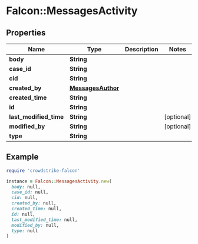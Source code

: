 # Falcon::MessagesActivity

## Properties

| Name | Type | Description | Notes |
| ---- | ---- | ----------- | ----- |
| **body** | **String** |  |  |
| **case_id** | **String** |  |  |
| **cid** | **String** |  |  |
| **created_by** | [**MessagesAuthor**](MessagesAuthor.md) |  |  |
| **created_time** | **String** |  |  |
| **id** | **String** |  |  |
| **last_modified_time** | **String** |  | [optional] |
| **modified_by** | **String** |  | [optional] |
| **type** | **String** |  |  |

## Example

```ruby
require 'crowdstrike-falcon'

instance = Falcon::MessagesActivity.new(
  body: null,
  case_id: null,
  cid: null,
  created_by: null,
  created_time: null,
  id: null,
  last_modified_time: null,
  modified_by: null,
  type: null
)
```

